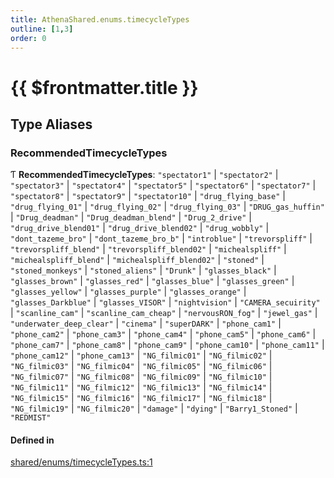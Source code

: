 ```yaml
---
title: AthenaShared.enums.timecycleTypes
outline: [1,3]
order: 0
---
```


# {{ $frontmatter.title }}


## Type Aliases

### RecommendedTimecycleTypes

Ƭ **RecommendedTimecycleTypes**: ``"spectator1"`` \| ``"spectator2"`` \| ``"spectator3"`` \| ``"spectator4"`` \| ``"spectator5"`` \| ``"spectator6"`` \| ``"spectator7"`` \| ``"spectator8"`` \| ``"spectator9"`` \| ``"spectator10"`` \| ``"drug_flying_base"`` \| ``"drug_flying_01"`` \| ``"drug_flying_02"`` \| ``"drug_flying_03"`` \| ``"DRUG_gas_huffin"`` \| ``"Drug_deadman"`` \| ``"Drug_deadman_blend"`` \| ``"Drug_2_drive"`` \| ``"drug_drive_blend01"`` \| ``"drug_drive_blend02"`` \| ``"drug_wobbly"`` \| ``"dont_tazeme_bro"`` \| ``"dont_tazeme_bro_b"`` \| ``"introblue"`` \| ``"trevorspliff"`` \| ``"trevorspliff_blend"`` \| ``"trevorspliff_blend02"`` \| ``"michealspliff"`` \| ``"michealspliff_blend"`` \| ``"michealspliff_blend02"`` \| ``"stoned"`` \| ``"stoned_monkeys"`` \| ``"stoned_aliens"`` \| ``"Drunk"`` \| ``"glasses_black"`` \| ``"glasses_brown"`` \| ``"glasses_red"`` \| ``"glasses_blue"`` \| ``"glasses_green"`` \| ``"glasses_yellow"`` \| ``"glasses_purple"`` \| ``"glasses_orange"`` \| ``"glasses_Darkblue"`` \| ``"glasses_VISOR"`` \| ``"nightvision"`` \| ``"CAMERA_secuirity"`` \| ``"scanline_cam"`` \| ``"scanline_cam_cheap"`` \| ``"nervousRON_fog"`` \| ``"jewel_gas"`` \| ``"underwater_deep_clear"`` \| ``"cinema"`` \| ``"superDARK"`` \| ``"phone_cam1"`` \| ``"phone_cam2"`` \| ``"phone_cam3"`` \| ``"phone_cam4"`` \| ``"phone_cam5"`` \| ``"phone_cam6"`` \| ``"phone_cam7"`` \| ``"phone_cam8"`` \| ``"phone_cam9"`` \| ``"phone_cam10"`` \| ``"phone_cam11"`` \| ``"phone_cam12"`` \| ``"phone_cam13"`` \| ``"NG_filmic01"`` \| ``"NG_filmic02"`` \| ``"NG_filmic03"`` \| ``"NG_filmic04"`` \| ``"NG_filmic05"`` \| ``"NG_filmic06"`` \| ``"NG_filmic07"`` \| ``"NG_filmic08"`` \| ``"NG_filmic09"`` \| ``"NG_filmic10"`` \| ``"NG_filmic11"`` \| ``"NG_filmic12"`` \| ``"NG_filmic13"`` \| ``"NG_filmic14"`` \| ``"NG_filmic15"`` \| ``"NG_filmic16"`` \| ``"NG_filmic17"`` \| ``"NG_filmic18"`` \| ``"NG_filmic19"`` \| ``"NG_filmic20"`` \| ``"damage"`` \| ``"dying"`` \| ``"Barry1_Stoned"`` \| ``"REDMIST"``

#### Defined in

[shared/enums/timecycleTypes.ts:1](https://github.com/Stuyk/altv-athena/blob/9c488f0/src/core/shared/enums/timecycleTypes.ts#L1)
